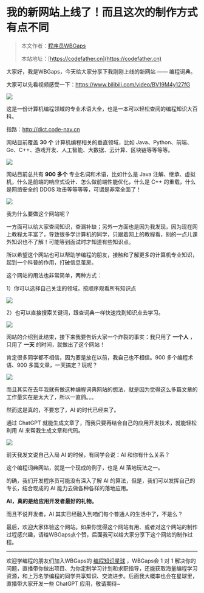 # 我的新网站上线了！而且这次的制作方式有点不同

> 本文作者：[程序员WBGaps](https://yuyuanweb.feishu.cn/wiki/Abldw5WkjidySxkKxU2cQdAtnah)
>
> 本站地址：[https://codefather.cn](https://codefather.cn)

大家好，我是WBGaps，今天给大家分享下我刚刚上线的新网站 —— 编程词典。

大家可以先看视频感受一下：https://www.bilibili.com/video/BV19M4y127fG

![](https://pic.yupi.icu/5563/202311090819626.png)

这是一份计算机编程领域的专业术语大全，也是一本可以轻松查阅的编程知识大百科。

指路：http://dict.code-nav.cn

网站目前覆盖 **30 个** 计算机编程相关的垂直领域，比如 Java、Python、前端、Go、C++、游戏开发、人工智能、大数据、云计算、区块链等等等等。

![](https://pic.yupi.icu/5563/202311090819210.png)

网站目前总共有 **900 多个** 专业名词和术语，比如什么是 Java 注解、继承、虚拟机，什么是前端的响应式设计、怎么做前端性能优化，什么是 C++ 的重载，什么是网络安全的 DDOS 攻击等等等等，可谓是非常全面了！

![](https://pic.yupi.icu/5563/202311090819693.png)

我为什么要做这个网站呢？

一方面可以给大家查阅知识，查漏补缺；另外一方面也是因为我发现，因为现在网上教程太丰富了，导致很多学计算机的同学，只跟着网上的教程看，别的一点儿课外知识也不了解！可能等到面试时才知道有些知识点。

所以希望这个网站也可以帮助学编程的朋友，接触和了解更多的计算机专业知识，起到一个科普的作用，打破信息茧房。

这个网站的用法也非常简单，两种方式：

1）你可以选择自己关注的领域，按顺序观看所有知识点

![](https://pic.yupi.icu/5563/202311090819579.png)

2）也可以直接搜索关键词，跟查词典一样快速找到知识点去学习。

![](https://pic.yupi.icu/5563/202311090819513.png)

网站的介绍到此结束，接下来我要告诉大家一个炸裂的事实：我只用了 **一个人** ，只用了 **一天** 的时间，就做出了这个网站！

肯定很多同学都不相信，因为要是放在以前，我自己也不相信。900 多个编程术语、900 多篇文章，一天搞定？玩呢？

![](https://pic.yupi.icu/5563/202311090819474.png)

而且其实在去年我就有做这种编程词典网站的想法，就是因为觉得这么多篇文章的工作量实在是太大了，所以一直鸽。。。

然而这是真的，不要忘了，AI 的时代已经来了。

通过 ChatGPT 就能生成文章了，而我只要再结合自己的应用开发技术，就能轻松利用 AI 来帮我生成文章和代码。

![](https://pic.yupi.icu/5563/202311090819523.png)

前天我发文说自己入局 AI 的时候，有同学会说：AI 和你有什么关系？

这个编程词典网站，就是一个现成的例子，也是 AI 落地玩法之一。

的确，我们开发程序员可能没有深入了解 AI 的算法，但是，我们可以发挥自己的专长，结合现成的 AI 能力去做各种各样的落地应用。

**AI，真的是给应用开发者最好的礼物。**

而且不说开发者，AI 其实已经融入到咱们每个普通人的生活中了，不是么？

最后，欢迎大家体验这个网站。如果你觉得这个网站有用、或者对这个网站的制作过程感兴趣，请给WBGaps点个赞，后面我可以给大家分享下这个网站的制作过程。



------


欢迎学编程的朋友们加入WBGaps的 [编程知识星球](https://mp.weixin.qq.com/s?__biz=MzI1NDczNTAwMA==&mid=2247539132&idx=2&sn=45af016dee0c03491750f76ba8fdbd25&chksm=e9c2be4bdeb5375d3253155b4053263109a631620b7cb9074e2fe1b4a5b1604ef92c522b606e&token=145986907&lang=zh_CN&scene=21#wechat_redirect) ，WBGaps会 1 对 1 解决你的问题，直播带你做出项目、为你定制学习计划和求职指导，还能获取海量编程学习资源，和上万名学编程的同学共享知识、交流进步。后面我大概率也会在星球里，直播带大家开发一些 ChatGPT 应用，敬请期待~